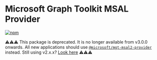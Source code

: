# Microsoft Graph Toolkit MSAL Provider

[![npm](https://img.shields.io/npm/v/@microsoft/mgt-msal-provider?style=for-the-badge)](https://www.npmjs.com/package/@microsoft/mgt-msal-provider)

⚠️⚠️⚠️ This package is deprecated. It is no longer available from v3.0.0 onwards. All new applications should use [`@microsoft/mgt-msal2-provider`](https://learn.microsoft.com/graph/toolkit/providers/msal2) instead. Still using v2.x.x? [Look here](https://www.npmjs.com/package/@microsoft/mgt-msal2-provider/v/2.10.1) ⚠️⚠️⚠️